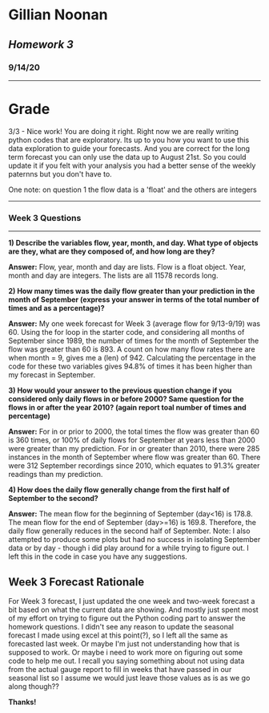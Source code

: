 # **Gillian Noonan**
## *Homework 3*
### 9/14/20

---------
# Grade

3/3 - Nice work! You are doing it right. Right now we are really writing python codes that are exploratory. Its up to you how you want to use this data exploration to guide your forecasts. And you are correct for the long term forecast you can only use the data up to August 21st. So you could update it if you felt with your analysis you had a better sense of the weekly paternns but you don't have to. 

One note: on question 1 the flow data is a 'float' and the others are integers


---
### Week 3 Questions
---
**1) Describe the variables flow, year, month, and day.   What type of objects are they, what are they composed of, and how long are they?**

**Answer:** Flow, year, month and day are lists.  Flow is a float object.  Year, month and day are integers.  The lists are all 11578 records long.

**2) How many times was the daily flow greater than your prediction in the month of September (express your answer in terms of the total number of times and as a percentage)?**

**Answer:** My one week forecast for Week 3 (average flow for 9/13-9/19) was 60.  Using the for loop in the starter code, and considering all months of September since 1989, the number of times for the month of September the flow was greater than 60 is 893.  A count on how many flow rates there are when month = 9, gives me a (len) of 942.  Calculating the percentage in the code for these two variables gives 94.8% of times it has been higher than my forecast in September.  

**3) How would your answer to the previous question change if you considered only daily flows in or before 2000?  Same question for the flows in or after the year 2010? (again report toal number of times and percentage)**

**Answer:**  For in or prior to 2000, the total times the flow was greater than 60 is 360 times, or 100% of daily flows for September at years less than 2000 were greater than my prediction.  For in or greater than 2010, there were 285 instances in the month of September where flow was greater than 60.  There were 312 September recordings since 2010, which equates to 91.3% greater readings than my prediction.

**4) How does the daily flow generally change from the first half of September to the second?**

**Answer:** The mean flow for the beginning of September (day<16) is 178.8.   The mean flow for the end of September (day>=16) is 169.8.  Therefore, the daily flow generally reduces in the second half of September.  Note: I also attempted to produce some plots but had no success in isolating September data or by day - though i did play around for a while trying to figure out. I left this in the code in case you have any suggestions.

**Week 3 Forecast Rationale**
---
For Week 3 forecast, I just updated the one week and two-week forecast a bit based on what the current data are showing.  And mostly just spent most of my effort on trying to figure out the Python coding part to answer the homework questions.  I didn't see any reason to update the seasonal forecast I made using excel at this point(?), so I left all the same as forecasted last week.  Or maybe I'm just not understanding how that is supposed to work.  Or maybe i need to work more on figuring out some code to help me out.  I recall you saying something about not using data from the actual gauge report to fill in weeks that have passed in our seasonal list so I assume we would just leave those values as is as we go along though??

**Thanks!**  
